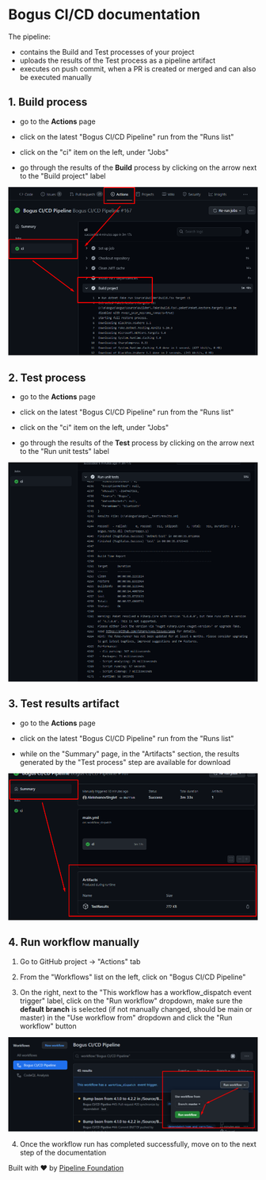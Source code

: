 # Bogus CI/CD documentation

The pipeline:

- contains the Build and Test processes of your project
- uploads the results of the Test process as a pipeline artifact 
- executes on push commit, when a PR is created or merged and can also be executed manually

## 1. Build process

- go to the **Actions** page

- click on the latest "Bogus CI/CD Pipeline" run from the "Runs list"

- click on the "ci" item on the left, under "Jobs"

- go through the results of the **Build** process by clicking on the arrow next to the "Build project" label

![Build process](/Docs/CI-CD_DOCUMENTATION/Bogus_lean_1.png)

## 2. Test process

- go to the **Actions** page

- click on the latest "Bogus CI/CD Pipeline" run from the "Runs list"

- click on the "ci" item on the left, under "Jobs"

- go through the results of the **Test** process by clicking on the arrow next to the "Run unit tests" label

![Test process](/Docs/CI-CD_DOCUMENTATION/Bogus_lean_2.png)

## 3. Test results artifact

- go to the **Actions** page

- click on the latest "Bogus CI/CD Pipeline" run from the "Runs list"

- while on the "Summary" page, in the "Artifacts" section, the results generated by the "Test process" step are available for download

![Test results artifact](/Docs/CI-CD_DOCUMENTATION/Bogus_lean_3.png)

## 4. Run workflow manually

  1. Go to GitHub project -> "Actions" tab

  2. From the "Workflows" list on the left, click on "Bogus CI/CD Pipeline"

  3. On the right, next to the "This workflow has a workflow_dispatch event trigger" label, click on the "Run workflow" dropdown, make sure the **default branch** is selected (if not manually changed, should be main or master) in the "Use workflow from" dropdown and click the "Run workflow" button

![Run workflow manually](/Docs/CI-CD_DOCUMENTATION/Actions_workflow_dispatch.png)

  4. Once the workflow run has completed successfully, move on to the next step of the documentation

Built with ❤ by [Pipeline Foundation](https://pipeline.foundation)